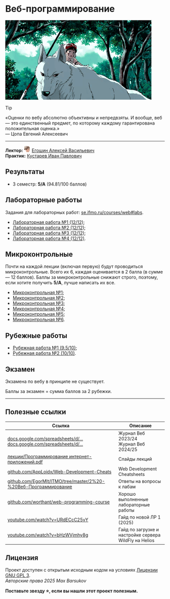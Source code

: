 # Веб-программирование

<img alt="Princess Mononoke Running" src="https://github.com/maxbarsukov/itmo/blob/master/.docs/princess-mononoke-running.gif" height="250">

> [!TIP]
> «Оценки по вебу абсолютно объективны и непредвзяты. И вообще, веб — это единственный предмет, по которому каждому гарантирована положительная оценка.» \
> — Цопа Евгений Алексеевич

---

**Лектор:** <a href="https://github.com/maxbarsukov/itmo/blob/master/.docs/tap-tap/README.md"><img alt="egoshin" src="https://github.com/maxbarsukov/itmo/blob/master/.docs/tap-tap/egoshin.gif" height="20"></a> [Егошин Алексей Васильевич](https://my.itmo.ru/persons/285578) \
**Практик:** [Кустарев Иван Павлович](https://my.itmo.ru/persons/309681)

## Результаты

- 3 семестр: **5/А** (94.81/100 баллов)

## Лабораторные работы

Задания для лабораторных работ: [se.ifmo.ru/courses/web#labs](https://se.ifmo.ru/courses/web#labs).

- [Лабораторная работа №1 (12/12)](https://github.com/maxbarsukov-itmo/web-1);
- [Лабораторная работа №2 (12/12)](https://github.com/maxbarsukov-itmo/web-2);
- [Лабораторная работа №3 (12/12)](https://github.com/maxbarsukov-itmo/web-3);
- [Лабораторная работа №4 (12/12)](https://github.com/maxbarsukov-itmo/web-4).

## Микроконтрольные

Почти на каждой лекции (включая первую) будут проводиться микроконтрольные. Всего их 6, каждая оценивается в 2 балла (в сумме — 12 баллов). Баллы за микроконтрольные снижают строго, поэтому, если хотите получить **5/A**, лучше написать их все.

- [Микроконтрольная №1](./микроконтрольные/1/);
- [Микроконтрольная №2](./микроконтрольные/2/);
- [Микроконтрольная №3](./микроконтрольные/3/);
- [Микроконтрольная №4](./микроконтрольные/4/);
- [Микроконтрольная №5](./микроконтрольные/5/);
- [Микроконтрольная №6](./микроконтрольные/6/).

## Рубежные работы

- [Рубежная работа №1 (9.5/10)](./рубежки/1);
- [Рубежная работа №2 (10/10)](./рубежки/2).

## Экзамен

Экзамена по вебу в принципе не существует.

Баллы за экзамен = сумма баллов за 2 рубежки.

---

## Полезные ссылки

| Ссылка | Описание |
| --- | --- |
| [docs.google.com/spreadsheets/d/...](https://docs.google.com/spreadsheets/d/1quq4LCK7EXYgNiAnbCFnsg54IUDDKf5Ei-4Fn-CuVuk/edit?gid=30654966#gid=30654966) <br> [docs.google.com/spreadsheets/d/...](https://docs.google.com/spreadsheets/d/1vs1xQkT7KoZPZGVcM2BVqdXDqxqEZBsplkQocgepxxU/edit?gid=1268936541#gid=1268936541) | Журнал Веб 2023/24 <br> Журнал Веб 2024/25 |
| [лекции/Программирование интернет-приложений.pdf](./лекции/Программирование%20интернет-приложений.pdf) | Слайды лекций |
| [github.com/AppLoidx/Web-Development-Cheats](https://github.com/AppLoidx/Web-Development-Cheats) | Web Development Cheatsheets |
| [github.com/EgorMIt/ITMO/tree/master/2%20-%20Веб-Программирование](https://github.com/EgorMIt/ITMO/tree/master/2%20-%20Веб-Программирование) | Ответы на вопросы к лабам |
| [github.com/worthant/web-programming-course](https://github.com/worthant/web-programming-course) | Хорошо выполненные лабораторные работы |
| [youtube.com/watch?v=URdECcC25vY](https://www.youtube.com/watch?v=URdECcC25vY) | Гайд по новой ЛР 1 (2025) |
| [youtube.com/watch?v=bHzWVjmhy8g](https://www.youtube.com/watch?v=bHzWVjmhy8g) | Гайд по загрузке и настройке сервера WildFly на Helios |

## Лицензия <a name="license"></a>

Проект доступен с открытым исходным кодом на условиях [Лицензии GNU GPL 3](https://opensource.org/license/gpl-3-0/). \
*Авторские права 2025 Max Barsukov*

**Поставьте звезду :star:, если вы нашли этот проект полезным.**
